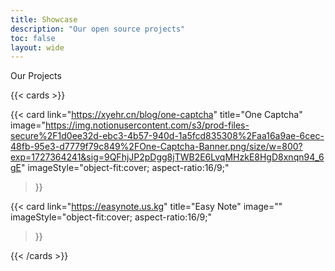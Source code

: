 ```yaml
---
title: Showcase
description: "Our open source projects"
toc: false
layout: wide
---
```


<div class="hx-mt-4"></div>

<p class="hx-mb-12 hx-text-center hx-text-lg hx-text-gray-500 dark:hx-text-gray-400">
Our Projects
</p>

{{< cards >}}

  {{< card
        link="https://xyehr.cn/blog/one-captcha"
        title="One Captcha"
        image="https://img.notionusercontent.com/s3/prod-files-secure%2F1d0ee32d-ebc3-4b57-940d-1a5fcd835308%2Faa16a9ae-6cec-48fb-95e3-d7779f79c849%2FOne-Captcha-Banner.png/size/w=800?exp=1727364241&sig=9QFhjJP2pDgg8jTWB2E6LvqMHzkE8HgD8xnqn94_6gE"
        imageStyle="object-fit:cover; aspect-ratio:16/9;"
  >}}

  {{< card
        link="https://easynote.us.kg"
        title="Easy Note"
        image=""
        imageStyle="object-fit:cover; aspect-ratio:16/9;"
  >}}

{{< /cards >}}

